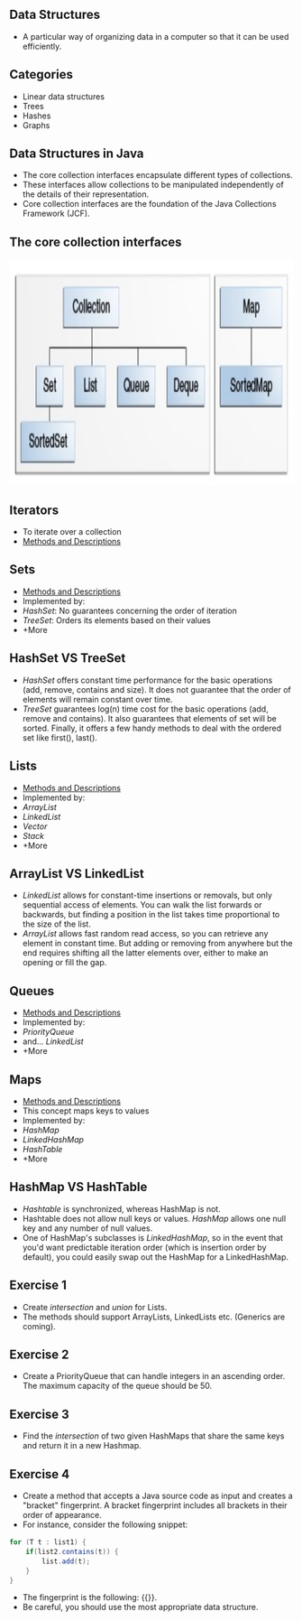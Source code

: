 ## Data Structures
* A particular way of organizing data in a computer so that it can be used efficiently.


## Categories
* Linear data structures
* Trees
* Hashes
* Graphs


## Data Structures in Java
* The core collection interfaces encapsulate different types of collections.
* These interfaces allow collections to be manipulated independently
of the details of their representation.
* Core collection interfaces are the foundation of the Java Collections Framework (JCF).


## The core collection interfaces
<img src=media/coreInterfaces.jpg width=900 height=400 /></br>


## Iterators
* To iterate over a collection
* [Methods and Descriptions](https://docs.oracle.com/javase/8/docs/api/java/util/Iterator.html)


## Sets
* [Methods and Descriptions](https://docs.oracle.com/javase/8/docs/api/java/util/Set.html)
* Implemented by:
 * *HashSet*: No guarantees concerning the order of iteration
 * *TreeSet*: Orders its elements based on their values
 * +More


## HashSet VS TreeSet
* *HashSet* offers constant time performance for the basic operations
(add, remove, contains and size).
It does not guarantee that the order of
elements will remain constant over time.
* *TreeSet* guarantees log(n) time cost for the basic operations
(add, remove and contains).
It also guarantees that elements of set will be sorted.
Finally, it offers a few handy methods to deal with
the ordered set like first(), last().


## Lists
* [Methods and Descriptions](https://docs.oracle.com/javase/8/docs/api/java/util/List.html)
* Implemented by:
 * *ArrayList*
 * *LinkedList*
 * *Vector*
 * *Stack*
 * +More


## ArrayList VS LinkedList
* *LinkedList<E>* allows for constant-time insertions or removals,
but only sequential access of elements.
You can walk the list forwards or backwards,
but finding a position in the list takes time proportional to the size of the list.
* *ArrayList<E>* allows fast random read access,
so you can retrieve any element in constant time.
But adding or removing from anywhere but the end requires
shifting all the latter elements over, either to make an opening or fill the gap.


## Queues
* [Methods and Descriptions](https://docs.oracle.com/javase/8/docs/api/java/util/Queue.html)
* Implemented by:
 * *PriorityQueue*
 * and... *LinkedList*
 * +More


## Maps
* [Methods and Descriptions](https://docs.oracle.com/javase/8/docs/api/java/util/Map.html)
* This concept maps keys to values
* Implemented by:
 * *HashMap*
 * *LinkedHashMap*
 * *HashTable*
 * +More


## HashMap VS HashTable
* *Hashtable* is synchronized, whereas HashMap is not.
* Hashtable does not allow null keys or values.
*HashMap* allows one null key and any number of null values.
* One of HashMap's subclasses is *LinkedHashMap*,
so in the event that you'd want predictable iteration order
(which is insertion order by default),
you could easily swap out the HashMap for a LinkedHashMap.


## Exercise 1
* Create *intersection* and *union* for Lists.
* The methods should support ArrayLists, LinkedLists etc.
(Generics are coming).


## Exercise 2
* Create a PriorityQueue that can handle
integers in an ascending order.
The maximum capacity of the queue should be 50.


## Exercise 3
* Find the *intersection* of two given HashMaps that
share the same keys and return it in a new Hashmap.


## Exercise 4
* Create a method that accepts a Java source code as input
and creates a "bracket" fingerprint. A bracket fingerprint
includes all brackets in their order of appearance.
* For instance, consider the following snippet:
```java
for (T t : list1) {
	if(list2.contains(t)) {
		list.add(t);
	}
}
```
* The fingerprint is the following: {{}}.
* Be careful, you should use the most appropriate
data structure.